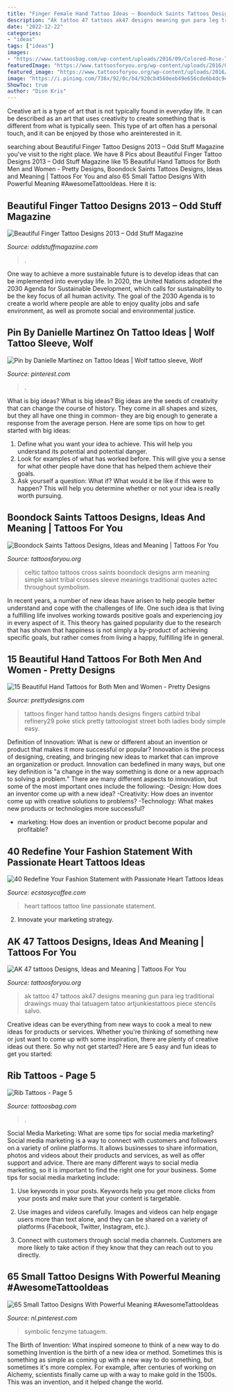 ```yaml
---
title: "Finger Female Hand Tattoo Ideas ~ Boondock Saints Tattoos Designs, Ideas And Meaning"
description: "Ak tattoo 47 tattoos ak47 designs meaning gun para leg traditional drawings muay thai tatuagem tatoo artjunkiestattoos piece stencils salvo"
date: "2022-12-22"
categories:
- "ideas"
tags: ["ideas"]
images:
- "https://www.tattoosbag.com/wp-content/uploads/2016/09/Colored-Rose-Tattoo-On-Rib.jpg"
featuredImage: "https://www.tattoosforyou.org/wp-content/uploads/2016/03/AK47-Tattoo-on-Leg.jpg"
featured_image: "https://www.tattoosforyou.org/wp-content/uploads/2016/03/AK47-Tattoo-on-Leg.jpg"
image: "https://i.pinimg.com/736x/92/0c/b4/920cb4560eeb49e656cde6b4dc9e936d.jpg"
ShowToc: true
author: "Dion Kris"
---
```



Creative art is a type of art that is not typically found in everyday life. It can be described as an art that uses creativity to create something that is different from what is typically seen. This type of art often has a personal touch, and it can be enjoyed by those who areinterested in it.

	

		
searching about Beautiful Finger Tattoo Designs 2013 – Odd Stuff Magazine you've visit to the right place. We have 8 Pics about Beautiful Finger Tattoo Designs 2013 – Odd Stuff Magazine like 15 Beautiful Hand Tattoos for Both Men and Women - Pretty Designs, Boondock Saints Tattoos Designs, Ideas and Meaning | Tattoos For You and also 65 Small Tattoo Designs With Powerful Meaning #AwesomeTattooIdeas. Here it is:
		
    
## Beautiful Finger Tattoo Designs 2013 – Odd Stuff Magazine

<img loading=lazy src="https://oddstuffmagazine.com/wp-content/uploads/2013/08/5a9848591a99b1db6e1522d5e98ee80a.jpg" onerror="this.onerror=null;this.src='https://tse1.mm.bing.net/th?id=OIP.xsWfTKGijyLi5OS8gg4u7gHaHa&amp;pid=15.1';" alt="Beautiful Finger Tattoo Designs 2013 – Odd Stuff Magazine">

_Source: oddstuffmagazine.com_

>. 

	

One way to achieve a more sustainable future is to develop ideas that can be implemented into everyday life. In 2020, the United Nations adopted the 2030 Agenda for Sustainable Development, which calls for sustainability to be the key focus of all human activity. The goal of the 2030 Agenda is to create a world where people are able to enjoy quality jobs and safe environment, as well as promote social and environmental justice.

    
## Pin By Danielle Martinez On Tattoo Ideas | Wolf Tattoo Sleeve, Wolf

<img loading=lazy src="https://i.pinimg.com/736x/92/0c/b4/920cb4560eeb49e656cde6b4dc9e936d.jpg" onerror="this.onerror=null;this.src='https://tse3.mm.bing.net/th?id=OIP.s5z55HaPJ4NWxQ_DspVVIAHaME&amp;pid=15.1';" alt="Pin by Danielle Martinez on Tattoo Ideas | Wolf tattoo sleeve, Wolf">

_Source: pinterest.com_

>. 

	

What is big ideas?
What is big ideas? Big ideas are the seeds of creativity that can change the course of history. They come in all shapes and sizes, but they all have one thing in common- they are big enough to generate a response from the average person. Here are some tips on how to get started with big ideas: 
1. Define what you want your idea to achieve. This will help you understand its potential and potential danger. 
2. Look for examples of what has worked before. This will give you a sense for what other people have done that has helped them achieve their goals. 
3. Ask yourself a question: What if? What would it be like if this were to happen? This will help you determine whether or not your idea is really worth pursuing. 

    
## Boondock Saints Tattoos Designs, Ideas And Meaning | Tattoos For You

<img loading=lazy src="https://www.tattoosforyou.org/wp-content/uploads/2013/11/Boondock-Saints-Celtic-Cross-Tattoo.jpg" onerror="this.onerror=null;this.src='https://tse3.mm.bing.net/th?id=OIP.zQCLhyoGLTft-eqAus03TwHaJ4&amp;pid=15.1';" alt="Boondock Saints Tattoos Designs, Ideas and Meaning | Tattoos For You">

_Source: tattoosforyou.org_

>celtic tattoo tattoos cross saints boondock designs arm meaning simple saint tribal crosses sleeve meanings traditional quotes aztec throughout symbolism. 

	

In recent years, a number of new ideas have arisen to help people better understand and cope with the challenges of life. One such idea is that living a fulfilling life involves working towards positive goals and experiencing joy in every aspect of it. This theory has gained popularity due to the research that has shown that happiness is not simply a by-product of achieving specific goals, but rather comes from living a happy, fulfilling life in general.

    
## 15 Beautiful Hand Tattoos For Both Men And Women - Pretty Designs

<img loading=lazy src="http://www.prettydesigns.com/wp-content/uploads/2014/10/Finger-Tattoo.jpg" onerror="this.onerror=null;this.src='https://tse1.mm.bing.net/th?id=OIP.hRBuzJP9u-5SZM1gWwNoNgAAAA&amp;pid=15.1';" alt="15 Beautiful Hand Tattoos for Both Men and Women - Pretty Designs">

_Source: prettydesigns.com_

>tattoos finger hand tattoo hands designs fingers catbird tribal refinery29 poke stick pretty tattoologist street both ladies body simple easy. 

	

Definition of Innovation: What is new or different about an invention or product that makes it more successful or popular?
Innovation is the process of designing, creating, and bringing new ideas to market that can improve an organization or product. Innovation can bedefined in many ways, but one key definition is "a change in the way something is done or a new approach to solving a problem." 
There are many different aspects to innovation, but some of the most important ones include the following: 
-Design: How does an inventor come up with a new idea? 
-Creativity: How does an inventor come up with creative solutions to problems? 
-Technology: What makes new products or technologies more successful? 
- marketing: How does an invention or product become popular and profitable?

    
## 40 Redefine Your Fashion Statement With Passionate Heart Tattoos Ideas

<img loading=lazy src="https://i2.wp.com/www.ecstasycoffee.com/wp-content/uploads/2017/04/tattoo-heart-hearttattoos-line.jpg?resize=750%2C750" onerror="this.onerror=null;this.src='https://tse1.mm.bing.net/th?id=OIP.z_s_m6Sfw479f77zQeOggQHaHa&amp;pid=15.1';" alt="40 Redefine Your Fashion Statement with Passionate Heart Tattoos Ideas">

_Source: ecstasycoffee.com_

>heart tattoos tattoo line passionate statement. 

	

2. Innovate your marketing strategy.

    
## AK 47 Tattoos Designs, Ideas And Meaning | Tattoos For You

<img loading=lazy src="https://www.tattoosforyou.org/wp-content/uploads/2016/03/AK47-Tattoo-on-Leg.jpg" onerror="this.onerror=null;this.src='https://tse1.mm.bing.net/th?id=OIP.wc51fVpKGbf9xSN5D5iQJQHaRj&amp;pid=15.1';" alt="AK 47 tattoos Designs, Ideas and Meaning | Tattoos For You">

_Source: tattoosforyou.org_

>ak tattoo 47 tattoos ak47 designs meaning gun para leg traditional drawings muay thai tatuagem tatoo artjunkiestattoos piece stencils salvo. 

	

Creative ideas can be everything from new ways to cook a meal to new ideas for products or services. Whether you're thinking of something new or just want to come up with some inspiration, there are plenty of creative ideas out there. So why not get started? Here are 5 easy and fun ideas to get you started: 

    
## Rib Tattoos - Page 5

<img loading=lazy src="https://www.tattoosbag.com/wp-content/uploads/2016/09/Colored-Rose-Tattoo-On-Rib.jpg" onerror="this.onerror=null;this.src='https://tse2.mm.bing.net/th?id=OIP.Zgb3UzSlPpNKqF7Vhq7oyQHaLE&amp;pid=15.1';" alt="Rib Tattoos - Page 5">

_Source: tattoosbag.com_

>. 

	

Social Media Marketing: What are some tips for social media marketing?
Social media marketing is a way to connect with customers and followers on a variety of online platforms. It allows businesses to share information, photos and videos about their products and services, as well as offer support and advice. There are many different ways to social media marketing, so it is important to find the right one for your business. Some tips for social media marketing include:
1. Use keywords in your posts. Keywords help you get more clicks from your posts and make sure that your content is targetable.

2. Use images and videos carefully. Images and videos can help engage users more than text alone, and they can be shared on a variety of platforms (Facebook, Twitter, Instagram, etc.).

3. Connect with customers through social media channels. Customers are more likely to take action if they know that they can reach out to you directly.

    
## 65 Small Tattoo Designs With Powerful Meaning #AwesomeTattooIdeas

<img loading=lazy src="https://i.pinimg.com/736x/d2/1b/f4/d21bf4c3d3dce0c35fab53276f8d6019.jpg" onerror="this.onerror=null;this.src='https://tse2.mm.bing.net/th?id=OIP.NMV49QHp7mzPeSqXektI2QHaMl&amp;pid=15.1';" alt="65 Small Tattoo Designs With Powerful Meaning #AwesomeTattooIdeas">

_Source: nl.pinterest.com_

>symbolic fenzyme tatuagem. 

	

The Birth of Invention: What inspired someone to think of a new way to do something
Invention is the birth of a new idea or method. Sometimes this is something as simple as coming up with a new way to do something, but sometimes it's more complex. For example, after centuries of working on Alchemy, scientists finally came up with a way to make gold in the 1500s. This was an invention, and it helped change the world.

